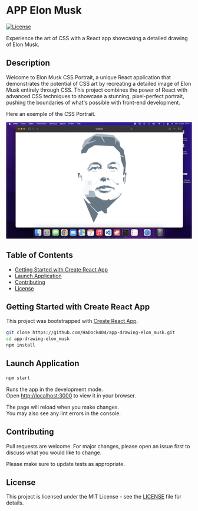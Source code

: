 # APP Elon Musk

[![License](https://img.shields.io/badge/license-MIT-blue.svg)](LICENSE)

Experience the art of CSS with a React app showcasing a detailed drawing of Elon Musk.   

## Description  

Welcome to Elon Musk CSS Portrait, a unique React application that demonstrates the potential of CSS art by recreating a detailed image of Elon Musk entirely through CSS. This project combines the power of React with advanced CSS techniques to showcase a stunning, pixel-perfect portrait, pushing the boundaries of what's possible with front-end development.  

Here an exemple of the CSS Portrait.  

![Example1](./documentation/example.png)

## Table of Contents

- [Getting Started with Create React App](#Getting-Started-with-Create-React-App)
- [Launch Application](#Launch-Application)
- [Contributing](#Contributing)
- [License](#License)  

## Getting Started with Create React App

This project was bootstrapped with [Create React App](https://github.com/facebook/create-react-app).  

```bash
git clone https://github.com/HaDock404/app-drawing-elon_musk.git
cd app-drawing-elon_musk
npm install
```  

## Launch Application   

```bash
npm start
```  

Runs the app in the development mode.\
Open [http://localhost:3000](http://localhost:3000) to view it in your browser.

The page will reload when you make changes.\
You may also see any lint errors in the console.

## Contributing

Pull requests are welcome. For major changes, please open an issue first
to discuss what you would like to change.

Please make sure to update tests as appropriate.

## License  

This project is licensed under the MIT License - see the [LICENSE](./LICENSE) file for details.